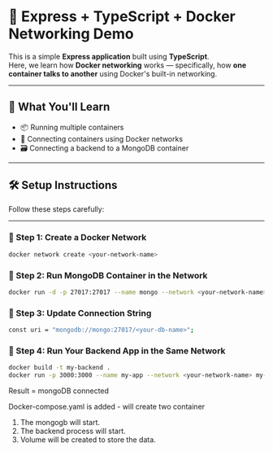 # 🚀 Express + TypeScript + Docker Networking Demo

This is a simple **Express application** built using **TypeScript**.  
Here, we learn how **Docker networking** works — specifically, how **one container talks to another** using Docker's built-in networking.

---

## 🧠 What You'll Learn

- 📦 Running multiple containers
- 🔗 Connecting containers using Docker networks
- 🗃️ Connecting a backend to a MongoDB container

---

## 🛠️ Setup Instructions

Follow these steps carefully:

---

### 🔧 Step 1: Create a Docker Network

```bash
docker network create <your-network-name>
```

### 🔧 Step 2: Run MongoDB Container in the Network
```bash
docker run -d -p 27017:27017 --name mongo --network <your-network-name> mongo
```

### 🔧 Step 3: Update Connection String
```bash
const uri = "mongodb://mongo:27017/<your-db-name>";
```

### 🔧 Step 4: Run Your Backend App in the Same Network
```bash
docker build -t my-backend .
docker run -p 3000:3000 --name my-app --network <your-network-name> my-backend
```
Result = mongoDB connected

Docker-compose.yaml is added - will create two container
1. The mongogb will start.
2. The backend process will start.
3. Volume will be created to store the data.





